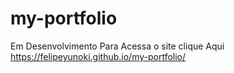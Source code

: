 # my-portfolio
Em Desenvolvimento 
Para Acessa o site clique Aqui https://felipeyunoki.github.io/my-portfolio/


